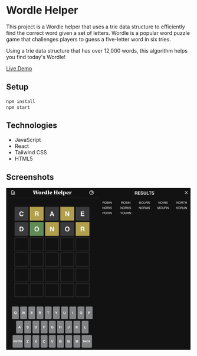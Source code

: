 # Wordle Helper

This project is a Wordle helper that uses a trie data structure to efficiently find the correct word given a set of letters. Wordle is a popular word puzzle game that challenges players to guess a five-letter word in six tries.

Using a trie data structure that has over 12,000 words, this algorithm helps you find today's Wordle!

[Live Demo](https://rogers-wordle-helper.netlify.app/)


## Setup
```
npm install
npm start
```

## Technologies
- JavaScript
- React
- Tailwind CSS
- HTML5


## Screenshots
<div style="display: flex">
  <img src="/demo/grid.jpg" alt="" style="width: 250px;" >
  <img src="/demo/results.jpg" alt="" style="width: 250px;" >
</div>
